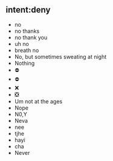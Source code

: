 ## intent:deny
- no
- no thanks
- no thank you
- uh no
- breath no
- No, but sometimes sweating at night
- Nothing
- ⛔
- ⛔️
- ❌
- ❎
- Um not at the ages
- Nope
- N0,Y
- Neva
- nee
- tjhe
- hayi
- cha
- Never
